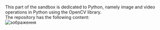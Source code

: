 This part of the sandbox is dedicated to Python, namely image and video operations in Python using the OpenCV library.  
The repository has the following content:  
![зображення](https://user-images.githubusercontent.com/55725034/223872252-6283f42d-3555-45bb-bdb9-1bc41b97e882.png)
